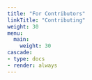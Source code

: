 ```yaml
---
title: "For Contributors"
linkTitle: "Contributing"
weight: 30
menu:
  main:
    weight: 30
cascade:
- type: docs
- render: always
---
```

